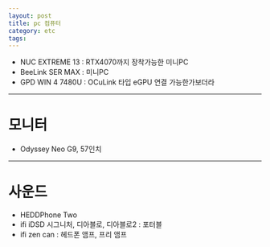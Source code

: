 ```yaml
---
layout: post
title: pc 컴퓨터
category: etc
tags: 
---
```


* NUC EXTREME 13 : RTX4070까지 장착가능한 미니PC
* BeeLink SER MAX : 미니PC
* GPD WIN 4 7480U : OCuLink 타입 eGPU 연결 가능한가보더라


---

# 모니터
* Odyssey Neo G9, 57인치

---

# 사운드
* HEDDPhone Two
* ifi iDSD 시그니처, 디아블로, 디아블로2 : 포터블
* ifi zen can : 헤드폰 앰프, 프리 앰프